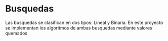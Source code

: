 # Busquedas
Las busquedas se clasifican en dos tipos: Lineal y Binaria. 
En este proyecto se implementan los algoritmos de ambas busquedas mediante valores quemados
